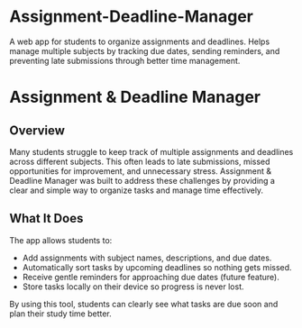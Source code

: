 # Assignment-Deadline-Manager

A web app for students to organize assignments and deadlines. Helps manage multiple subjects by tracking due dates, sending reminders, and preventing late submissions through better time management.

# Assignment & Deadline Manager

## Overview
Many students struggle to keep track of multiple assignments and deadlines across different subjects. This often leads to late submissions, missed opportunities for improvement, and unnecessary stress. Assignment & Deadline Manager was built to address these challenges by providing a clear and simple way to organize tasks and manage time effectively.

## What It Does
The app allows students to:
- Add assignments with subject names, descriptions, and due dates.
- Automatically sort tasks by upcoming deadlines so nothing gets missed.
- Receive gentle reminders for approaching due dates (future feature).
- Store tasks locally on their device so progress is never lost.

By using this tool, students can clearly see what tasks are due soon and plan their study time better.
